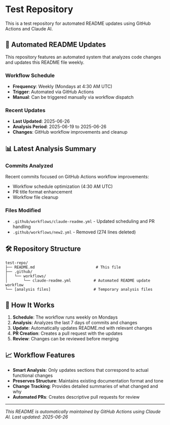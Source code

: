 # Test Repository

This is a test repository for automated README updates using GitHub Actions and Claude AI.

## 🤖 Automated README Updates

This repository features an automated system that analyzes code changes and updates this README file weekly.

### Workflow Schedule
- **Frequency**: Weekly (Mondays at 4:30 AM UTC)
- **Trigger**: Automated via GitHub Actions
- **Manual**: Can be triggered manually via workflow dispatch

### Recent Updates
- **Last Updated**: 2025-06-26
- **Analysis Period**: 2025-06-19 to 2025-06-26
- **Changes**: GitHub workflow improvements and cleanup

## 📊 Latest Analysis Summary

### Commits Analyzed
Recent commits focused on GitHub Actions workflow improvements:
- Workflow schedule optimization (4:30 AM UTC)
- PR title format enhancement
- Workflow file cleanup

### Files Modified
- `.github/workflows/claude-readme.yml` - Updated scheduling and PR handling
- `.github/workflows/new2.yml` - Removed (274 lines deleted)

## 🛠️ Repository Structure

```
test-repo/
├── README.md                           # This file
├── .github/
│   └── workflows/
│       └── claude-readme.yml          # Automated README update workflow
└── [analysis files]                   # Temporary analysis files
```

## 🔧 How It Works

1. **Schedule**: The workflow runs weekly on Mondays
2. **Analysis**: Analyzes the last 7 days of commits and changes
3. **Update**: Automatically updates README.md with relevant changes
4. **PR Creation**: Creates a pull request with the updates
5. **Review**: Changes can be reviewed before merging

## 📈 Workflow Features

- **Smart Analysis**: Only updates sections that correspond to actual functional changes
- **Preserves Structure**: Maintains existing documentation format and tone
- **Change Tracking**: Provides detailed summaries of what changed and why
- **Automated PRs**: Creates descriptive pull requests for review

---

*This README is automatically maintained by GitHub Actions using Claude AI. Last updated: 2025-06-26*